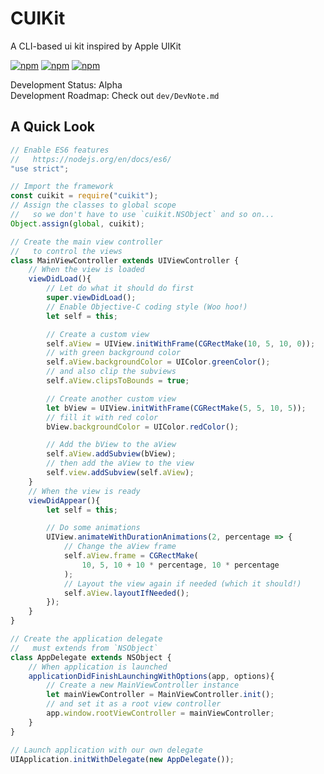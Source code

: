 # CUIKit
A CLI-based ui kit inspired by Apple UIKit

[![npm](https://img.shields.io/npm/v/cuikit.svg?style=flat-square)](https://www.npmjs.com/package/cuikit)
[![npm](https://img.shields.io/npm/dt/cuikit.svg?style=flat-square)](https://www.npmjs.com/package/cuikit)
[![npm](https://img.shields.io/npm/l/cuikit.svg?style=flat-square)](https://www.npmjs.com/package/cuikit)

Development Status: Alpha  
Development Roadmap: Check out `dev/DevNote.md`

## A Quick Look
```javascript
// Enable ES6 features
//   https://nodejs.org/en/docs/es6/
"use strict";

// Import the framework
const cuikit = require("cuikit");
// Assign the classes to global scope
//   so we don't have to use `cuikit.NSObject` and so on...
Object.assign(global, cuikit);

// Create the main view controller
//   to control the views
class MainViewController extends UIViewController {
    // When the view is loaded
    viewDidLoad(){
        // Let do what it should do first
        super.viewDidLoad();
        // Enable Objective-C coding style (Woo hoo!)
        let self = this;

        // Create a custom view
        self.aView = UIView.initWithFrame(CGRectMake(10, 5, 10, 0));
        // with green background color
        self.aView.backgroundColor = UIColor.greenColor();
        // and also clip the subviews
        self.aView.clipsToBounds = true;

        // Create another custom view
        let bView = UIView.initWithFrame(CGRectMake(5, 5, 10, 5));
        // fill it with red color
        bView.backgroundColor = UIColor.redColor();

        // Add the bView to the aView
        self.aView.addSubview(bView);
        // then add the aView to the view
        self.view.addSubview(self.aView);
    }
    // When the view is ready
    viewDidAppear(){
        let self = this;

        // Do some animations
        UIView.animateWithDurationAnimations(2, percentage => {
            // Change the aView frame
            self.aView.frame = CGRectMake(
                10, 5, 10 + 10 * percentage, 10 * percentage
            );
            // Layout the view again if needed (which it should!)
            self.aView.layoutIfNeeded();
        });
    }
}

// Create the application delegate
//   must extends from `NSObject`
class AppDelegate extends NSObject {
    // When application is launched
    applicationDidFinishLaunchingWithOptions(app, options){
        // Create a new MainViewController instance
        let mainViewController = MainViewController.init();
        // and set it as a root view controller
        app.window.rootViewController = mainViewController;
    }
}

// Launch application with our own delegate
UIApplication.initWithDelegate(new AppDelegate());
```

